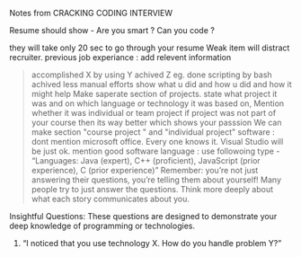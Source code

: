 Notes from CRACKING CODING INTERVIEW

Resume should show - 
Are you smart ?
Can you code ?

they will take only 20 sec to go through your resume
Weak item will distract recruiter.
previous job experiance : add relevent information
>accomplished X by using Y achived Z
eg. done scripting by bash achived less manual efforts
show what u did and how u did and how it might help
Make saperate section of projects.
state what project it was and on which language or technology it was based on, Mention whether it was individual or team project
if project was not part of your course then its way better which shows your passsion
We can make section "course project " and "individual project"
software  : dont mention microsoft office. Every one knows it. Visual Studio will be just ok. mention good software
language : use followoing type - “Languages: Java (expert), C++ (proficient), JavaScript (prior experience), C (prior experience)”
Remember: you’re not just answering their questions, you’re telling them about yourself! Many people try to just answer the questions. Think more deeply about what
each story communicates about you.

Insightful Questions: These questions are designed to demonstrate your deep knowledge
of programming or technologies.
1. “I noticed that you use technology X. How do you handle problem Y?”

